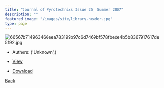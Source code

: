 ```yaml
---
title: "Journal of Pyrotechnics Issue 25, Summer 2007"
description: ""
featured_image: "/images/site/library-header.jpg"
type: page
---
```


![66567b714963466eea783199b97c6d7469bf578fbede4b5b8367917617de5f92.jpg](https://drive.google.com/uc?export=view&id=1FS_wg7TVJGO0dSjInKzlbbUVi-4HNYl_)
* Authors: ('Unknown',)
* [View](https://drive.google.com/uc?export=view&id=1o0GkJB3lHMttH1NhNl6aDAaC2IXx9AJQ)

* [Download](https://drive.google.com/uc?export=download&id=1o0GkJB3lHMttH1NhNl6aDAaC2IXx9AJQ)

[Back](http://localhost:1313/library/ebooks/
)